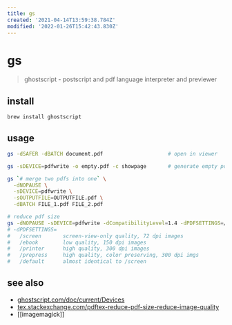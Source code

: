 ```yaml
---
title: gs
created: '2021-04-14T13:59:38.784Z'
modified: '2022-01-26T15:42:43.830Z'
---
```


# gs

> ghostscript - postscript and pdf language interpreter and previewer

## install

`brew install ghostscript`

## usage

```sh
gs -dSAFER -dBATCH document.pdf                     # open in viewer

gs -sDEVICE=pdfwrite -o empty.pdf -c showpage       # generate empty pdf file

gs `# merge two pdfs into one` \
  -dNOPAUSE \
  -sDEVICE=pdfwrite \
  -sOUTPUTFILE=OUTPUTFILE.pdf \
  -dBATCH FILE_1.pdf FILE_2.pdf

# reduce pdf size
gs -dNOPAUSE -sDEVICE=pdfwrite -dCompatibilityLevel=1.4 -dPDFSETTINGS=/ebook -dQUIET -sOutputFile=OUTPUTFILE.pdf -dBATCH big.pdf
# -dPDFSETTINGS=
#   /screen       screen-view-only quality, 72 dpi images
#   /ebook        low quality, 150 dpi images
#   /printer      high quality, 300 dpi images
#   /prepress     high quality, color preserving, 300 dpi imgs
#   /default      almost identical to /screen
```

## see also

- [ghostscript.com/doc/current/Devices](https://www.ghostscript.com/doc/current/Devices.htm)
- [tex.stackexchange.com/pdftex-reduce-pdf-size-reduce-image-quality](https://tex.stackexchange.com/a/41273)
- [[imagemagick]]
